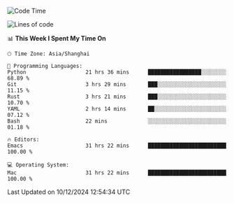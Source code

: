 <!--START_SECTION:waka-->
![Code Time](http://img.shields.io/badge/Code%20Time-2%2C360%20hrs%2040%20mins-blue)

![Lines of code](https://img.shields.io/badge/From%20Hello%20World%20I%27ve%20Written-309.4%20thousand%20lines%20of%20code-blue)

📊 **This Week I Spent My Time On** 

```text
🕑︎ Time Zone: Asia/Shanghai

💬 Programming Languages: 
Python                   21 hrs 36 mins      █████████████████░░░░░░░░   68.89 % 
Git                      3 hrs 29 mins       ███░░░░░░░░░░░░░░░░░░░░░░   11.15 % 
Rust                     3 hrs 21 mins       ███░░░░░░░░░░░░░░░░░░░░░░   10.70 % 
YAML                     2 hrs 14 mins       ██░░░░░░░░░░░░░░░░░░░░░░░   07.12 % 
Bash                     22 mins             ░░░░░░░░░░░░░░░░░░░░░░░░░   01.18 % 

🔥 Editors: 
Emacs                    31 hrs 22 mins      █████████████████████████   100.00 % 

💻 Operating System: 
Mac                      31 hrs 22 mins      █████████████████████████   100.00 % 
```


 Last Updated on 10/12/2024 12:54:34 UTC
<!--END_SECTION:waka-->

